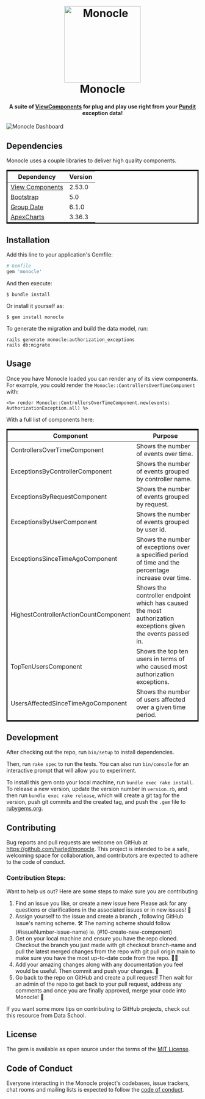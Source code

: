 
<h1 align="center">
  <br>
  <img src="/workspaces/monocle/monocle_logo.svg" alt="Monocle" width="200">
  <br>
  Monocle
  <br>
</h1>

<h4 align="center">

A suite of [ViewComponents](https://github.com/github/view_component) for plug and play use right from your [Pundit](https://github.com/varvet/pundit) exception data!

</h4>

<img src="/workspaces/monocle/monocle_dashboard.gif" alt="Monocle Dashboard">

## Dependencies
Monocle uses a couple libraries to deliver high quality components.
<table style="width: 100%; border: solid;">
  <thead>
    <tr>
      <th>Dependency</th>
      <th>Version</th>
    </tr>
  </thead>
  <tbody>
    <tr>
      <td><a href="https://github.com/ViewComponent/view_component">View Components</a></td>
      <td>2.53.0</td>
    </tr>
    <tr>
      <td><a href="https://getbootstrap.com/docs/5.0/getting-started/introduction/">Bootstrap</a></td>
      <td>5.0</td>
    </tr>
    <tr>
      <td><a href="https://github.com/ankane/groupdate">Group Date</a></td>
      <td>6.1.0</td>
    </tr>
    <tr>
      <td><a href="https://www.npmjs.com/package/apexcharts">ApexCharts</a></td>
      <td>3.36.3</td>
    </tr>
  </tbody>
</table>

## Installation

Add this line to your application's Gemfile:

```ruby
# Gemfile
gem 'monocle'
```

And then execute:

    $ bundle install

Or install it yourself as:

    $ gem install monocle

To generate the migration and build the data model, run:

```base
rails generate monocle:authorization_exceptions
rails db:migrate
```

## Usage
Once you have Monocle loaded you can render any of its view components. For example, you could render the `Monocle::ControllersOverTimeComponent` with:

```erb
<%= render Monocle::ControllersOverTimeComponent.new(events: AuthorizationException.all) %>
```

With a full list of components here:
<table style="width: 100%; border: solid;">
  <thead>
    <tr>
      <th>Component</th>
      <th>Purpose</th>
    </tr>
  </thead>
  <tbody>
    <tr>
      <td>ControllersOverTimeComponent</td>
      <td>Shows the number of events over time.</td>
    </tr>
    <tr>
      <td>ExceptionsByControllerComponent</td>
      <td>Shows the number of events grouped by controller name.</td>
    </tr>
    <tr>
      <td>ExceptionsByRequestComponent</td>
      <td>Shows the number of events grouped by request.</td>
    </tr>
    <tr>
      <td>ExceptionsByUserComponent</td>
      <td>Shows the number of events grouped by user id.</td>
    </tr>
    <tr>
      <td>ExceptionsSinceTimeAgoComponent</td>
      <td>Shows the number of exceptions over a specified period of time and the percentage increase over time.</td>
    </tr>
    <tr>
      <td>HighestControllerActionCountComponent</td>
      <td>Shows the controller endpoint which has caused the most authorization exceptions given the events passed in.</td>
    </tr>
    <tr>
      <td>TopTenUsersComponent</td>
      <td>Shows the top ten users in terms of who caused most authorization exceptions.</td>
    </tr>
    <tr>
      <td>UsersAffectedSinceTimeAgoComponent</td>
      <td>Shows the number of users affected over a given time period.</td>
    </tr>
  </tbody>
</table>

## Development

After checking out the repo, run `bin/setup` to install dependencies. 

Then, run `rake spec` to run the tests. You can also run `bin/console` for an interactive prompt that will allow you to experiment.

To install this gem onto your local machine, run `bundle exec rake install`. To release a new version, update the version number in `version.rb`, and then run `bundle exec rake release`, which will create a git tag for the version, push git commits and the created tag, and push the `.gem` file to [rubygems.org](https://rubygems.org).

## Contributing
Bug reports and pull requests are welcome on GitHub at https://github.com/harled/monocle. This project is intended to be a safe, welcoming space for collaboration, and contributors are expected to adhere to the code of conduct.

### Contribution Steps:

Want to help us out? Here are some steps to make sure you are contributing

1. Find an issue you like, or create a new issue here
Please ask for any questions or clarifications in the associated issues or in new issues! 🤔
2. Assign yourself to the issue and create a branch , following GitHub Issue's naming scheme. 🛠️
The naming scheme should follow (#issueNumber-issue-name) ie. (#10-create-new-component)
3. Get on your local machine and ensure you have the repo cloned. Checkout the branch you just made with git checkout branch-name and pull the latest merged changes from the repo with git pull origin main to make sure you have the most up-to-date code from the repo. 👩‍💻
4. Add your amazing changes along with any documentation you feel would be useful. Then commit and push your changes. 🌟
5. Go back to the repo on GitHub and create a pull request! Then wait for an admin of the repo to get back to your pull request, address any comments and once you are finally approved, merge your code into Monocle! 🎉

If you want some more tips on contributing to GitHub projects, check out this resource from Data School.

## License

The gem is available as open source under the terms of the [MIT License](https://opensource.org/licenses/MIT).

## Code of Conduct

Everyone interacting in the Monocle project's codebases, issue trackers, chat rooms and mailing lists is expected to follow the [code of conduct](https://github.com/[USERNAME]/monocle/blob/master/CODE_OF_CONDUCT.md).
